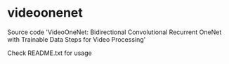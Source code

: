 # videoonenet
Source code 'VideoOneNet: Bidirectional Convolutional Recurrent OneNet with Trainable Data Steps for Video Processing'

Check README.txt for usage
